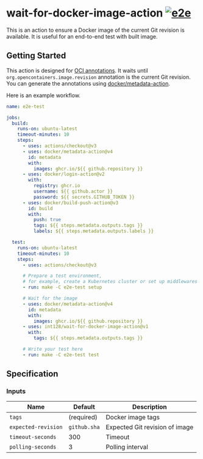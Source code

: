 # wait-for-docker-image-action [![e2e](https://github.com/int128/wait-for-docker-image-action/actions/workflows/e2e.yaml/badge.svg)](https://github.com/int128/wait-for-docker-image-action/actions/workflows/e2e.yaml)

This is an action to ensure a Docker image of the current Git revision is available.
It is useful for an end-to-end test with built image.

## Getting Started

This action is designed for [OCI annotations](https://github.com/opencontainers/image-spec/blob/main/annotations.md#pre-defined-annotation-keys).
It waits until `org.opencontainers.image.revision` annotation is the current Git revision.
You can generate the annotations using [docker/metadata-action](https://github.com/docker/metadata-action).

Here is an example workflow.

```yaml
name: e2e-test

jobs:
  build:
    runs-on: ubuntu-latest
    timeout-minutes: 10
    steps:
      - uses: actions/checkout@v3
      - uses: docker/metadata-action@v4
        id: metadata
        with:
          images: ghcr.io/${{ github.repository }}
      - uses: docker/login-action@v2
        with:
          registry: ghcr.io
          username: ${{ github.actor }}
          password: ${{ secrets.GITHUB_TOKEN }}
      - uses: docker/build-push-action@v3
        id: build
        with:
          push: true
          tags: ${{ steps.metadata.outputs.tags }}
          labels: ${{ steps.metadata.outputs.labels }}

  test:
    runs-on: ubuntu-latest
    timeout-minutes: 10
    steps:
      - uses: actions/checkout@v3

      # Prepare a test environment,
      # for example, create a Kubernetes cluster or set up middlewares
      - run: make -C e2e-test setup

      # Wait for the image
      - uses: docker/metadata-action@v4
        id: metadata
        with:
          images: ghcr.io/${{ github.repository }}
      - uses: int128/wait-for-docker-image-action@v1
        with:
          tags: ${{ steps.metadata.outputs.tags }}

      # Write your test here
      - run: make -C e2e-test test
```

## Specification

### Inputs

| Name                | Default      | Description                    |
| ------------------- | ------------ | ------------------------------ |
| `tags`              | (required)   | Docker image tags              |
| `expected-revision` | `github.sha` | Expected Git revision of image |
| `timeout-seconds`   | 300          | Timeout                        |
| `polling-seconds`   | 3            | Polling interval               |
